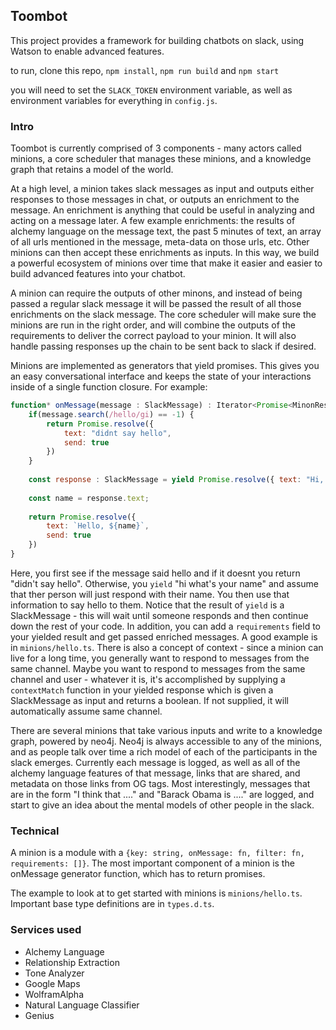 ## Toombot

This project provides a framework for building chatbots on slack, using Watson to enable advanced features.

to run, clone this repo, `npm install`, `npm run build` and `npm start`

you will need to set the `SLACK_TOKEN` environment variable, as well as environment variables for everything in `config.js`.


### Intro

Toombot is currently comprised of 3 components - many actors called minions, a core scheduler that manages these minions, and a knowledge graph that retains a model of the world.

At a high level, a minion takes slack messages as input and outputs either responses to those messages in chat, or outputs an enrichment to the message. An enrichment is anything that could be useful in analyzing and acting on a message later. A few example enrichments: the results of alchemy language on the message text, the past 5 minutes of text, an array of all urls mentioned in the message, meta-data on those urls, etc. Other minions can then accept these enrichments as inputs. In this way, we build a powerful ecosystem of minions over time that make it easier and easier to build advanced features into your chatbot.

A minion can require the outputs of other minons, and instead of being passed a regular slack message it will be passed the result of all those enrichments on the slack message. The core scheduler will make sure the minions are run in the right order, and will combine the outputs of the requirements to deliver the correct payload to your minion. It will also handle passing responses up the chain to be sent back to slack if desired.

Minions are implemented as generators that yield promises. This gives you an easy conversational interface and keeps the state of your interactions inside of a single function closure. For example: 
```javascript
function* onMessage(message : SlackMessage) : Iterator<Promise<MinonResponse>> {
	if(message.search(/hello/gi) == -1) {
		return Promise.resolve({
			text: "didnt say hello",
			send: true
		})
	}
	
	const response : SlackMessage = yield Promise.resolve({ text: "Hi, what is your name?", send: true });
	
	const name = response.text;
	
	return Promise.resolve({
		text: `Hello, ${name}`,
		send: true
	})
}
```

Here, you first see if the message said hello and if it doesnt you return "didn't say hello". Otherwise, you `yield` "hi what's your name" and assume that ther person will just respond with their name. You then use that information to say hello to them. Notice that the result of `yield` is a SlackMessage - this will wait until someone responds and then continue down the rest of your code. In addition, you can add a `requirements` field to your yielded result and get passed enriched messages. A good example is in `minions/hello.ts`. There is also a concept of context - since a minion can live for a long time, you generally want to respond to messages from the same channel. Maybe you want to respond to messages from the same channel and user - whatever it is, it's accomplished by supplying a `contextMatch` function in your yielded response which is given a SlackMessage as input and returns a boolean. If not supplied, it will automatically assume same channel.

There are several minions that take various inputs and write to a knowledge graph, powered by neo4j. Neo4j is always accessible to any of the minions, and as people talk over time a rich model of each of the participants in the slack emerges. Currently each message is logged, as well as all of the alchemy language features of that message, links that are shared, and metadata on those links from OG tags. Most interestingly, messages that are in the form "I think that ...." and "Barack Obama is ...." are logged, and start to give an idea about the mental models of other people in the slack.

### Technical
A minion is a module with a ```{key: string, onMessage: fn, filter: fn, requirements: []}```. The most important component of a minion is the onMessage generator function, which has to return promises. 

The example to look at to get started with minions is `minions/hello.ts`. Important base type definitions are in `types.d.ts`. 


### Services used 
- Alchemy Language
- Relationship Extraction
- Tone Analyzer
- Google Maps
- WolframAlpha
- Natural Language Classifier
- Genius
